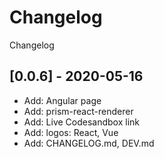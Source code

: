 # Changelog

Changelog

## [0.0.6] - 2020-05-16

- Add: Angular page
- Add: prism-react-renderer
- Add: Live Codesandbox link
- Add: logos: React, Vue
- Add: CHANGELOG.md, DEV.md
